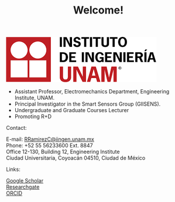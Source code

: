 ﻿---
layout: post
title: Welcome!
---
![sas](/figures/iingen1.png)


* Assistant Professor, Electromechanics Department, Engineering Institute, UNAM.
* Principal Investigator in the Smart Sensors Group (GIISENS).
* Undergraduate and Graduate Courses Lecturer
* Promoting R+D

Contact:

E-mail: <RRamirezC@iingen.unam.mx> <br/>
Phone: +52 55 56233600 Ext. 8847 <br/>
Office 12-130, Building 12, Engineering Institute <br/>
Ciudad Universitaria, Coyoacán 04510, Ciudad de México <br/>

Links:

[Google Scholar](https://scholar.google.com/citations?user=SAwxQoUAAAAJ&hl=es) <br/>
[Researchgate](https://www.researchgate.net/profile/Roberto-Giovanni-Ramirez-Chavarria) <br/>
[ORCID](https://orcid.org/0000-0003-1825-4917) <br/>
